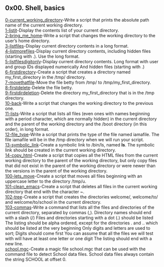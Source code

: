 ## 0x00. Shell, basics
[0-current_working_directory](https://github.com/dailyheal/alx-system_engineering-devops/blob/master/0x00-shell_basics/0-current_working_directory)-Write a script that prints the absolute path name of the current working directory.<br/>
[1-listit](https://github.com/dailyheal/alx-system_engineering-devops/blob/master/0x00-shell_basics/1-listit)-Display the contents list of your current directory.<br/>
[2-bring_me_home](https://github.com/dailyheal/alx-system_engineering-devops/blob/master/0x00-shell_basics/2-bring_me_home)-Write a script that changes the working directory to the user’s home directory.<br/>
[3-listfiles](https://github.com/dailyheal/alx-system_engineering-devops/blob/master/0x00-shell_basics/3-listfiles)-Display current directory contents in a long format.<br/>
[4-listmorefiles](https://github.com/dailyheal/alx-system_engineering-devops/blob/master/0x00-shell_basics/4-listmorefiles)-Display current directory contents, including hidden files (starting with .). Use the long format.<br/>
[5-listfilesdigitonly](https://github.com/dailyheal/alx-system_engineering-devops/blob/master/0x00-shell_basics/5-listfilesdigitonly)-Display current directory contents. Long format with user and group IDs displayed numerically And hidden files (starting with .) <br/>
[6-firstdirectory](https://github.com/dailyheal/alx-system_engineering-devops/blob/master/0x00-shell_basics/6-firstdirectory)-Create a script that creates a directory named my_first_directory in the /tmp/ directory.<br/>
[7-movethatfile](https://github.com/dailyheal/alx-system_engineering-devops/blob/master/0x00-shell_basics/7-movethatfile)-Move the file betty from /tmp/ to /tmp/my_first_directory. <br/>
[8-firstdelete](https://github.com/dailyheal/alx-system_engineering-devops/blob/master/0x00-shell_basics/8-firstdelete)-Delete the file betty. <br/>
[9-firstdirdeletion](https://github.com/dailyheal/alx-system_engineering-devops/blob/master/0x00-shell_basics/9-firstdirdeletion)-Delete the directory my_first_directory that is in the /tmp directory.<br/>
[10-back](https://github.com/dailyheal/alx-system_engineering-devops/blob/master/0x00-shell_basics/10-back)-Write a script that changes the working directory to the previous one.<br/>
[11-lists](https://github.com/dailyheal/alx-system_engineering-devops/blob/master/0x00-shell_basics/11-lists)-Write a script that lists all files (even ones with names beginning with a period character, which are normally hidden) in the current directory and the parent of the working directory and the /boot directory (in this order), in long format.<br/>
[12-file_type](https://github.com/dailyheal/alx-system_engineering-devops/blob/master/0x00-shell_basics/12-file_type)-Write a script that prints the type of the file named iamafile. The file iamafile will be in the /tmp directory when we will run your script.<br/>
[13-symbolic_link](https://github.com/dailyheal/alx-system_engineering-devops/blob/master/0x00-shell_basics/13-symbolic_link)-Create a symbolic link to /bin/ls, named __ls__. The symbolic link should be created in the current working directory.<br/>
[14-copy_html](https://github.com/dailyheal/alx-system_engineering-devops/blob/master/0x00-shell_basics/14-copy_html)-Create a script that copies all the HTML files from the current working directory to the parent of the working directory, but only copy files that did not exist in the parent of the working directory or were newer than the versions in the parent of the working directory.<br/>
[100-lets_move](https://github.com/dailyheal/alx-system_engineering-devops/blob/master/0x00-shell_basics/100-lets_move)-Create a script that moves all files beginning with an uppercase letter to the directory /tmp/u.<br/>
[101-clean_emacs](https://github.com/dailyheal/alx-system_engineering-devops/blob/master/0x00-shell_basics/101-clean_emacs)-Create a script that deletes all files in the current working directory that end with the character ~.<br/>
[102-tree](https://github.com/dailyheal/alx-system_engineering-devops/tree/master/102-tree)-Create a script that creates the directories welcome/, welcome/to/ and welcome/to/school in the current directory.<br/>
[103-commas](https://github.com/dailyheal/alx-system_engineering-devops/tree/master/103-commas)-Write a command that lists all the files and directories of the current directory, separated by commas (,).
Directory names should end with a slash (/) Files and directories starting with a dot (.) should be listed The listing should be alpha ordered, except for the directories . and .. which should be listed at the very beginning Only digits and letters are used to sort; Digits should come first You can assume that all the files we will test with will have at least one letter or one digit The listing should end with a new line.<br/>
[school.mgc](https://github.com/dailyheal/alx-system_engineering-devops/tree/master/school.mgc)-Create a magic file school.mgc that can be used with the command file to detect School data files. School data files always contain the string SCHOOL at offset 0.
